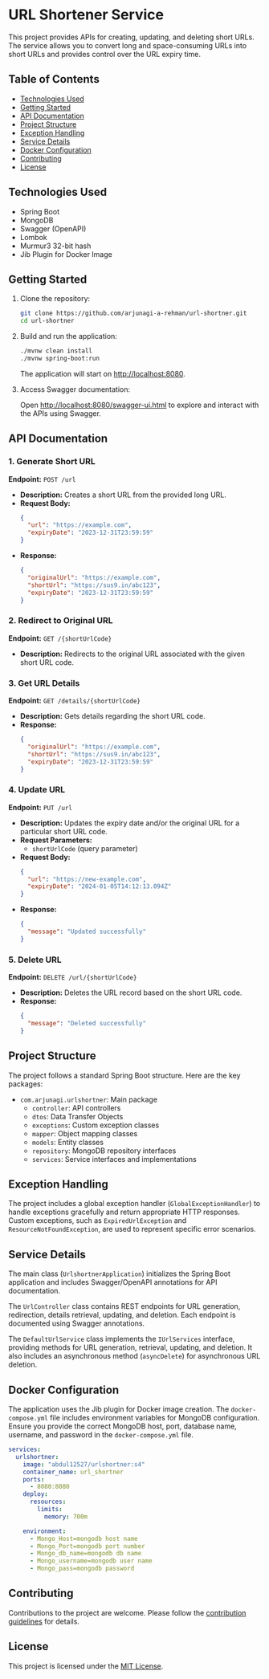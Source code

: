 # URL Shortener Service

This project provides APIs for creating, updating, and deleting short URLs. The service allows you to convert long and space-consuming URLs into short URLs and provides control over the URL expiry time.

## Table of Contents

- [Technologies Used](#technologies-used)
- [Getting Started](#getting-started)
- [API Documentation](#api-documentation)
- [Project Structure](#project-structure)
- [Exception Handling](#exception-handling)
- [Service Details](#service-details)
- [Docker Configuration](#docker-configuration)
- [Contributing](#contributing)
- [License](#license)

## Technologies Used

- Spring Boot
- MongoDB
- Swagger (OpenAPI)
- Lombok
- Murmur3 32-bit hash
- Jib Plugin for Docker Image

## Getting Started

1. Clone the repository:

   ```bash
   git clone https://github.com/arjunagi-a-rehman/url-shortner.git
   cd url-shortner
   ```

2. Build and run the application:

   ```bash
   ./mvnw clean install
   ./mvnw spring-boot:run
   ```

   The application will start on [http://localhost:8080](http://localhost:8080).

3. Access Swagger documentation:

   Open [http://localhost:8080/swagger-ui.html](http://localhost:8080/swagger-ui.html) to explore and interact with the APIs using Swagger.

## API Documentation

### 1. Generate Short URL

**Endpoint:** `POST /url`

- **Description:** Creates a short URL from the provided long URL.
- **Request Body:**
  ```json
  {
    "url": "https://example.com",
    "expiryDate": "2023-12-31T23:59:59"
  }
  ```
- **Response:**
  ```json
  {
    "originalUrl": "https://example.com",
    "shortUrl": "https://sus9.in/abc123",
    "expiryDate": "2023-12-31T23:59:59"
  }
  ```

### 2. Redirect to Original URL

**Endpoint:** `GET /{shortUrlCode}`

- **Description:** Redirects to the original URL associated with the given short URL code.

### 3. Get URL Details

**Endpoint:** `GET /details/{shortUrlCode}`

- **Description:** Gets details regarding the short URL code.
- **Response:**
  ```json
  {
    "originalUrl": "https://example.com",
    "shortUrl": "https://sus9.in/abc123",
    "expiryDate": "2023-12-31T23:59:59"
  }
  ```

### 4. Update URL

**Endpoint:** `PUT /url`

- **Description:** Updates the expiry date and/or the original URL for a particular short URL code.
- **Request Parameters:**
  - `shortUrlCode` (query parameter)
- **Request Body:**
  ```json
  {
    "url": "https://new-example.com",
    "expiryDate": "2024-01-05T14:12:13.094Z"
  }
  ```
- **Response:**
  ```json
  {
    "message": "Updated successfully"
  }
  ```

### 5. Delete URL

**Endpoint:** `DELETE /url/{shortUrlCode}`

- **Description:** Deletes the URL record based on the short URL code.
- **Response:**
  ```json
  {
    "message": "Deleted successfully"
  }
  ```

## Project Structure

The project follows a standard Spring Boot structure. Here are the key packages:

- `com.arjunagi.urlshortner`: Main package
  - `controller`: API controllers
  - `dtos`: Data Transfer Objects
  - `exceptions`: Custom exception classes
  - `mapper`: Object mapping classes
  - `models`: Entity classes
  - `repository`: MongoDB repository interfaces
  - `services`: Service interfaces and implementations

## Exception Handling

The project includes a global exception handler (`GlobalExceptionHandler`) to handle exceptions gracefully and return appropriate HTTP responses. Custom exceptions, such as `ExpiredUrlException` and `ResourceNotFoundException`, are used to represent specific error scenarios.

## Service Details

The main class (`UrlshortnerApplication`) initializes the Spring Boot application and includes Swagger/OpenAPI annotations for API documentation.

The `UrlController` class contains REST endpoints for URL generation, redirection, details retrieval, updating, and deletion. Each endpoint is documented using Swagger annotations.

The `DefaultUrlService` class implements the `IUrlServices` interface, providing methods for URL generation, retrieval, updating, and deletion. It also includes an asynchronous method (`asyncDelete`) for asynchronous URL deletion.

## Docker Configuration

The application uses the Jib plugin for Docker image creation. The `docker-compose.yml` file includes environment variables for MongoDB configuration. Ensure you provide the correct MongoDB host, port, database name, username, and password in the `docker-compose.yml` file.

```yaml
services:
  urlshortner:
    image: "abdul12527/urlshortner:s4"
    container_name: url_shortner
    ports:
      - 8080:8080
    deploy:
      resources:
        limits:
          memory: 700m

    environment:
      - Mongo_Host=mongodb host name
      - Mongo_Port=mongodb port number
      - Mongo_db_name=mongodb db name
      - Mongo_username=mongodb user name
      - Mongo_pass=mongodb password
```

## Contributing

Contributions to the project are welcome. Please follow the [contribution guidelines](CONTRIBUTING.md) for details.

## License

This project is licensed under the [MIT License](LICENSE).
